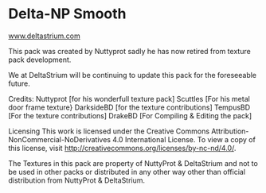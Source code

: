# Delta-NP Smooth
www.deltastrium.com

This pack was created by Nuttyprot sadly he has now retired from texture pack development.

We at DeltaStrium will be continuing to update this pack for the foreseeable future.

Credits:
Nuttyprot [for his wonderfull texture pack]
Scuttles [For his metal door frame texture}
DarksideBD [for the texture contributions]
TempusBD [For the texture contributions]
DrakeBD [For Compiling & Editing the pack]

Licensing
This work is licensed under the Creative Commons Attribution-NonCommercial-NoDerivatives 4.0 International License. To view a copy of this license, visit http://creativecommons.org/licenses/by-nc-nd/4.0/.

The Textures in this pack are property of NuttyProt & DeltaStrium and not to be used in other packs or distributed in any other way other than official distribution from NuttyProt & DeltaStrium.


